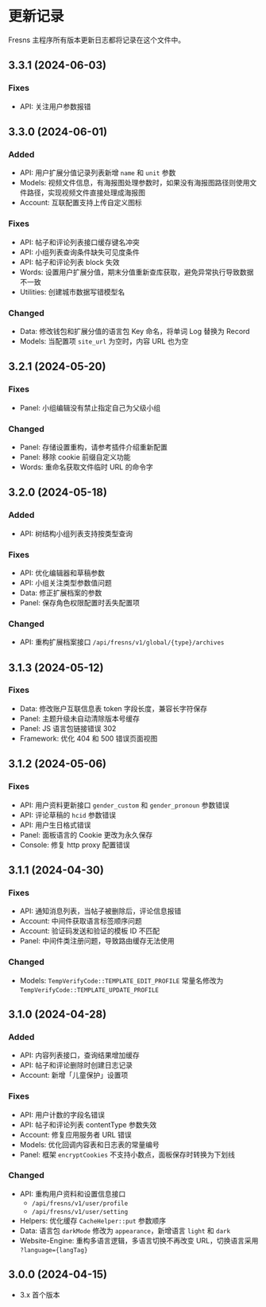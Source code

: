 # 更新记录

Fresns 主程序所有版本更新日志都将记录在这个文件中。


## 3.3.1 (2024-06-03)

### Fixes
- API: 关注用户参数报错


## 3.3.0 (2024-06-01)

### Added
- API: 用户扩展分值记录列表新增 `name` 和 `unit` 参数
- Models: 视频文件信息，有海报图处理参数时，如果没有海报图路径则使用文件路径，实现视频文件直接处理成海报图
- Account: 互联配置支持上传自定义图标

### Fixes
- API: 帖子和评论列表接口缓存键名冲突
- API: 小组列表查询条件缺失可见度条件
- API: 帖子和评论列表 block 失效
- Words: 设置用户扩展分值，期末分值重新查库获取，避免异常执行导致数据不一致
- Utilities: 创建城市数据写错模型名

### Changed
- Data: 修改钱包和扩展分值的语言包 Key 命名，将单词 Log 替换为 Record
- Models: 当配置项 `site_url` 为空时，内容 URL 也为空


## 3.2.1 (2024-05-20)

### Fixes
- Panel: 小组编辑没有禁止指定自己为父级小组

### Changed
- Panel: 存储设置重构，请参考插件介绍重新配置
- Panel: 移除 cookie 前缀自定义功能
- Words: 重命名获取文件临时 URL 的命令字


## 3.2.0 (2024-05-18)

### Added
- API: 树结构小组列表支持按类型查询

### Fixes
- API: 优化编辑器和草稿参数
- API: 小组关注类型参数值问题
- Data: 修正扩展档案的参数
- Panel: 保存角色权限配置时丢失配置项

### Changed
- API: 重构扩展档案接口 `/api/fresns/v1/global/{type}/archives`


## 3.1.3 (2024-05-12)

### Fixes
- Data: 修改账户互联信息表 token 字段长度，兼容长字符保存
- Panel: 主题升级未自动清除版本号缓存
- Panel: JS 语言包链接错误 302
- Framework: 优化 404 和 500 错误页面视图


## 3.1.2 (2024-05-06)

### Fixes
- API: 用户资料更新接口 `gender_custom` 和 `gender_pronoun` 参数错误
- API: 评论草稿的 `hcid` 参数错误
- API: 用户生日格式错误
- Panel: 面板语言的 Cookie 更改为永久保存
- Console: 修复 http proxy 配置错误


## 3.1.1 (2024-04-30)

### Fixes
- API: 通知消息列表，当帖子被删除后，评论信息报错
- Account: 中间件获取语言标签顺序问题
- Account: 验证码发送和验证的模板 ID 不匹配
- Panel: 中间件类注册问题，导致路由缓存无法使用

### Changed
- Models: `TempVerifyCode::TEMPLATE_EDIT_PROFILE` 常量名修改为 `TempVerifyCode::TEMPLATE_UPDATE_PROFILE`


## 3.1.0 (2024-04-28)

### Added
- API: 内容列表接口，查询结果增加缓存
- API: 帖子和评论删除时创建日志记录
- Account: 新增「儿童保护」设置项

### Fixes
- API: 用户计数的字段名错误
- API: 帖子和评论列表 contentType 参数失效
- Account: 修复应用服务者 URL 错误
- Models: 优化回调内容表和日志表的常量编号
- Panel: 框架 `encryptCookies` 不支持小数点，面板保存时转换为下划线

### Changed
- API: 重构用户资料和设置信息接口
    - `/api/fresns/v1/user/profile`
    - `/api/fresns/v1/user/setting`
- Helpers: 优化缓存 `CacheHelper::put` 参数顺序
- Data: 语言包 `darkMode` 修改为 `appearance`，新增语言 `light` 和 `dark`
- Website-Engine: 重构多语言逻辑，多语言切换不再改变 URL，切换语言采用 `?language={langTag}`


## 3.0.0 (2024-04-15)

- 3.x 首个版本
